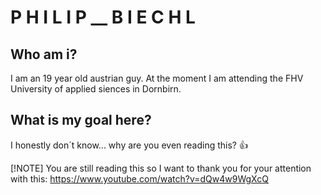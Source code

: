 # P H I L I P  __ B I E C H L
## Who am i?
I am an 19 year old austrian guy. At the moment I am attending the FHV University of applied siences in Dornbirn.

## What is my goal here?
I honestly don´t know... why are you even reading this? :+1:

[!NOTE]
You are still reading this so I want to thank you for your attention with this: https://www.youtube.com/watch?v=dQw4w9WgXcQ
